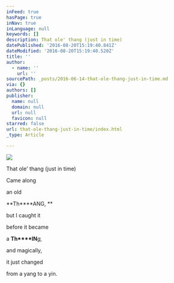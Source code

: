 ```yaml
---
inFeed: true
hasPage: true
inNav: true
inLanguage: null
keywords: []
description: That ole' thang (just in time)
datePublished: '2016-08-20T15:19:40.841Z'
dateModified: '2016-08-20T15:19:40.520Z'
title: ''
author:
  - name: ''
    url: ''
sourcePath: _posts/2016-06-14-that-ole-thang-just-in-time.md
via: {}
authors: []
publisher:
  name: null
  domain: null
  url: null
  favicon: null
starred: false
url: that-ole-thang-just-in-time/index.html
_type: Article

---
```

![](https://the-grid-user-content.s3-us-west-2.amazonaws.com/5c19bde7-8f98-41d7-9351-f3955c924b0b.jpg)

That ole' thang (just in time)

Came along

an old 

**Th****ANG, **

but I caught it

before it became

a **Th****IN**_g,_

and magically,

it just changed

from a yang to a yin.